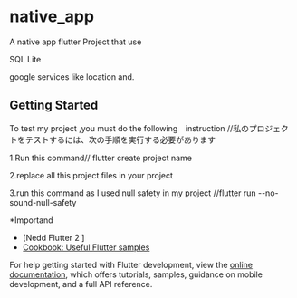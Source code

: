 # native_app

A native app flutter Project  that use

SQL Lite 

google services like location and.

## Getting Started
To test my project ,you must do the following　instruction
//私のプロジェクトをテストするには、次の手順を実行する必要があります

1.Run this command// flutter create project name

2.replace all this project files  in your project

3.run this command as I used null safety in my project //flutter run --no-sound-null-safety 

*Importand

- [Nedd Flutter 2 ]
- [Cookbook: Useful Flutter samples](https://docs.flutter.dev/cookbook)

For help getting started with Flutter development, view the
[online documentation](https://docs.flutter.dev/), which offers tutorials,
samples, guidance on mobile development, and a full API reference.
